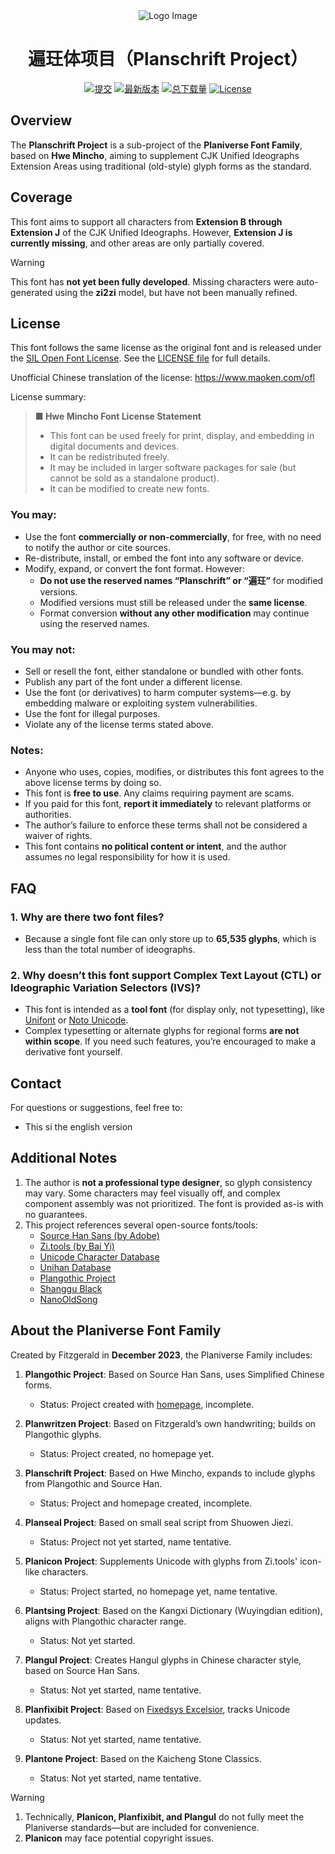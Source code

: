 <div align="center">

<img src="./pic/600x400.svg" alt="Logo Image"/>

# 遍玨体项目（Planschrift Project）
[![提交](https://img.shields.io/github/last-commit/Fitzgerald-Porthmouth-Koenigsegg/Planschrift_Project?color=critical&label=最近提交&logo=data:image/svg+xml;base64,PHN2ZyB4bWxucz0iaHR0cDovL3d3dy53My5vcmcvMjAwMC9zdmciIHZpZXdCb3g9IjAgMCAxNiAxNiIgZmlsbD0iI0U2NiI+PHBhdGggZD0iTS40IDEuOSAxLjYgMy4xQTggOCA5MCAxMTAgOSAuOC44IDkwIDAxMS41IDkgNi41IDYuNSA5MCAxMDIuNyA0LjFMNC4xIDUuNUEuMy4zIDkwIDAxMy45IDZILjNBLjMuMyA5MCAwMTAgNS44VjIuMWEuMy4zIDkwIDAxLjQtLjJaTTcuOCA0YS44LjggOTAgMDEuOC44djNsMiAuOEEuOC44IDkwIDAxMTAgMTBMNy41IDlBLjguOCA5MCAwMTcgOC4zVjQuOEEuOC44IDkwIDAxNy44IDRaIi8+PC9zdmc+)](https://github.com/Fitzgerald-Porthmouth-Koenigsegg/Planschrift_Project/commits/main)
[![最新版本](https://img.shields.io/github/release/Fitzgerald-Porthmouth-Koenigsegg/Planschrift_Project?color=critical&label=最新版本&logo=data:image/svg+xml;base64,PHN2ZyB4bWxucz0iaHR0cDovL3d3dy53My5vcmcvMjAwMC9zdmciIHZpZXdCb3g9IjMgMyAxOCAxOCI+PHBhdGggc3R5bGU9ImZpbGw6bm9uZTtzdHJva2U6I0U2NjtzdHJva2UtbGluZWNhcDpyb3VuZDtzdHJva2Utd2lkdGg6MiIgZD0iTTEwIDdhMiAyIDAgMDEyLTJoNmEyIDIgMCAwMTIgMnYxMGEyIDIgMCAwMS0yIDJoLTZhMiAyIDAgMDEtMi0yek03IDd2MTBNNCA4djgiLz48L3N2Zz4=)](https://github.com/Fitzgerald-Porthmouth-Koenigsegg/Planschrift_Project/releases/latest)
[![总下载量](https://img.shields.io/github/downloads/Fitzgerald-Porthmouth-Koenigsegg/Planschrift_Project/total.svg?color=critical&label=总下载量&logo=data:image/svg+xml;base64,PHN2ZyB4bWxucz0iaHR0cDovL3d3dy53My5vcmcvMjAwMC9zdmciIHZpZXdCb3g9IjAgMCA3LjQyIDcuNDIiPjxjaXJjbGUgY3g9IjMuNyIgY3k9IjMuNyIgcj0iMy43IiBmaWxsPSIjZDY2Ii8+PHBhdGggZmlsbD0iI2ZmZiIgZD0iTTQuMiAxLjZjLjguMiAxLjQuOSAxLjQgMS42LjQgMCAuOC41LjggMS4xUzYgNS40IDUuNiA1LjRIMmMtLjQgMC0uOC0uNS0uOC0xLjFzLjMtMS4xLjgtMS4xYzAtLjcuNi0xLjQgMS40LTEuNlYzLjJIMi42TDMuOCA0LjcgNC45IDMuMkg0LjJaIi8+PC9zdmc+)](https://github.com/Fitzgerald-Porthmouth-Koenigsegg/Planschrift_Project/releases/latest)
[![License](https://img.shields.io/static/v1?label=使用协议&message=SIL%20Open%20Font%20License&color=critical&logo=creative%20commons)](https://github.com/Fitzgerald-Porthmouth-Koenigsegg/Plangothic-Project/blob/main/LICENSE)

</div>

## Overview

The **Planschrift Project** is a sub-project of the **Planiverse Font Family**, based on **Hwe Mincho**, aiming to supplement CJK Unified Ideographs Extension Areas using traditional (old-style) glyph forms as the standard.

## Coverage

This font aims to support all characters from **Extension B through Extension J** of the CJK Unified Ideographs. However, **Extension J is currently missing**, and other areas are only partially covered.

> [!WARNING]
>
> This font has **not yet been fully developed**. Missing characters were auto-generated using the **zi2zi** model, but have not been manually refined.

## License

This font follows the same license as the original font and is released under the [SIL Open Font License](https://openfontlicense.org/open-font-license-official-text/). See the [LICENSE file](LICENSE) for full details.

Unofficial Chinese translation of the license: https://www.maoken.com/ofl

License summary:

> **■ Hwe Mincho Font License Statement**
>
> - This font can be used freely for print, display, and embedding in digital documents and devices.
> - It can be redistributed freely.
> - It may be included in larger software packages for sale (but cannot be sold as a standalone product).
> - It can be modified to create new fonts.

### You may:

- Use the font **commercially or non-commercially**, for free, with no need to notify the author or cite sources.
- Re-distribute, install, or embed the font into any software or device.
- Modify, expand, or convert the font format. However:
  - **Do not use the reserved names “Planschrift” or “遍玨”** for modified versions.
  - Modified versions must still be released under the **same license**.
  - Format conversion **without any other modification** may continue using the reserved names.

### You may not:

- Sell or resell the font, either standalone or bundled with other fonts.
- Publish any part of the font under a different license.
- Use the font (or derivatives) to harm computer systems—e.g. by embedding malware or exploiting system vulnerabilities.
- Use the font for illegal purposes.
- Violate any of the license terms stated above.

### Notes:

- Anyone who uses, copies, modifies, or distributes this font agrees to the above license terms by doing so.
- This font is **free to use**. Any claims requiring payment are scams.
- If you paid for this font, **report it immediately** to relevant platforms or authorities.
- The author’s failure to enforce these terms shall not be considered a waiver of rights.
- This font contains **no political content or intent**, and the author assumes no legal responsibility for how it is used.

## FAQ

### 1. Why are there two font files?

- Because a single font file can only store up to **65,535 glyphs**, which is less than the total number of ideographs.

### 2. Why doesn’t this font support **Complex Text Layout (CTL)** or **Ideographic Variation Selectors (IVS)**?

- This font is intended as a **tool font** (for display only, not typesetting), like [Unifont](https://unifoundry.com/unifont) or [Noto Unicode](https://github.com/MY1L/Unicode/tree/main/NotoUnicode).
- Complex typesetting or alternate glyphs for regional forms **are not within scope**. If you need such features, you’re encouraged to make a derivative font yourself.

## Contact

For questions or suggestions, feel free to:

- This si the english version

## Additional Notes

1. The author is **not a professional type designer**, so glyph consistency may vary. Some characters may feel visually off, and complex component assembly was not prioritized. The font is provided as-is with no guarantees.
2. This project references several open-source fonts/tools:
    - [Source Han Sans (by Adobe)](https://github.com/adobe-fonts/source-han-sans)
    - [Zi.tools (by Bai Yi)](https://github.com/yi-bai)
    - [Unicode Character Database](https://www.unicode.org/charts/)
    - [Unihan Database](https://www.unicode.org/Public/16.0.0/ucd/Unihan.zip)
    - [Plangothic Project](https://github.com/Fitzgerald-Porthmouth-Koenigsegg/Plangothic_Project)
    - [Shanggu Black](https://github.com/GuiWonder/Shanggu)
    - [NanoOldSong](https://github.com/Hansha2011/NanoOldSong)

## About the Planiverse Font Family

Created by Fitzgerald in **December 2023**, the Planiverse Family includes:

1. **Plangothic Project**: Based on Source Han Sans, uses Simplified Chinese forms.
   - Status: Project created with [homepage](https://github.com/Fitzgerald-Porthmouth-Koenigsegg/Planschrift_Project), incomplete.

2. **Planwritzen Project**: Based on Fitzgerald’s own handwriting; builds on Plangothic glyphs.
   - Status: Project created, no homepage yet.

3. **Planschrift Project**: Based on Hwe Mincho, expands to include glyphs from Plangothic and Source Han.
   - Status: Project and homepage created, incomplete.

4. **Planseal Project**: Based on small seal script from Shuowen Jiezi.
   - Status: Project not yet started, name tentative.

5. **Planicon Project**: Supplements Unicode with glyphs from Zi.tools' icon-like characters.
   - Status: Project started, no homepage yet, name tentative.

6. **Plantsing Project**: Based on the Kangxi Dictionary (Wuyingdian edition), aligns with Plangothic character range.
   - Status: Not yet started.

7. **Plangul Project**: Creates Hangul glyphs in Chinese character style, based on Source Han Sans.
   - Status: Not yet started, name tentative.

8. **Planfixibit Project**: Based on [Fixedsys Excelsior](https://github.com/kika/fixedsys), tracks Unicode updates.
   - Status: Not yet started, name tentative.

9. **Plantone Project**: Based on the Kaicheng Stone Classics.
   - Status: Not yet started, name tentative.

> [!WARNING]
>
> 1. Technically, **Planicon, Planfixibit, and Plangul** do not fully meet the Planiverse standards—but are included for convenience.
> 2. **Planicon** may face potential copyright issues.
